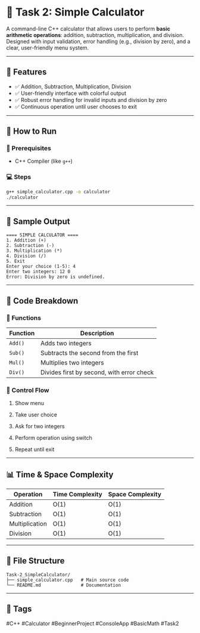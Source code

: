 # 🧮 Task 2: Simple Calculator

A command-line C++ calculator that allows users to perform **basic arithmetic operations**: addition, subtraction, multiplication, and division. Designed with input validation, error handling (e.g., division by zero), and a clear, user-friendly menu system.

---

## 📌 Features

- ✅ Addition, Subtraction, Multiplication, Division
- ✅ User-friendly interface with colorful output
- ✅ Robust error handling for invalid inputs and division by zero
- ✅ Continuous operation until user chooses to exit

---

## 🚀 How to Run

### 🧾 Prerequisites
- C++ Compiler (like `g++`)

### 💻 Steps

```bash
g++ simple_calculator.cpp -o calculator
./calculator
```
---
## 🧠 Sample Output

```
==== SIMPLE CALCULATOR ====
1. Addition (+)
2. Subtraction (-)
3. Multiplication (*)
4. Division (/)
5. Exit
Enter your choice (1-5): 4
Enter two integers: 12 0
Error: Division by zero is undefined.
```
---
## 🧮 Code Breakdown
### 🎯 Functions
| Function | Description                               |
| -------- | ----------------------------------------- |
| `Add()`  | Adds two integers                         |
| `Sub()`  | Subtracts the second from the first       |
| `Mul()`  | Multiplies two integers                   |
| `Div()`  | Divides first by second, with error check |


### 📜 Control Flow
1. Show menu

2. Take user choice

3. Ask for two integers

4. Perform operation using switch

5. Repeat until exit

---

## 📊 Time & Space Complexity

| Operation      | Time Complexity | Space Complexity |
| -------------- | --------------- | ---------------- |
| Addition       | O(1)            | O(1)             |
| Subtraction    | O(1)            | O(1)             |
| Multiplication | O(1)            | O(1)             |
| Division       | O(1)            | O(1)             |

---
## 📂 File Structure
```
Task-2_SimpleCalculator/
├── simple_calculator.cpp   # Main source code
└── README.md               # Documentation
```
---
## 📌 Tags
#C++ #Calculator #BeginnerProject #ConsoleApp #BasicMath #Task2







